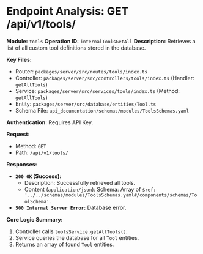 # Endpoint Analysis: GET /api/v1/tools/

**Module:** `tools`
**Operation ID:** `internalToolsGetAll`
**Description:** Retrieves a list of all custom tool definitions stored in the database.

**Key Files:**
*   Router: `packages/server/src/routes/tools/index.ts`
*   Controller: `packages/server/src/controllers/tools/index.ts` (Handler: `getAllTools`)
*   Service: `packages/server/src/services/tools/index.ts` (Method: `getAllTools`)
*   Entity: `packages/server/src/database/entities/Tool.ts`
*   Schema File: `api_documentation/schemas/modules/ToolsSchemas.yaml`

**Authentication:** Requires API Key.

**Request:**
*   Method: `GET`
*   Path: `/api/v1/tools/`

**Responses:**

*   **`200 OK` (Success):**
    *   Description: Successfully retrieved all tools.
    *   Content (`application/json`): Schema: Array of `$ref: '../../schemas/modules/ToolsSchemas.yaml#/components/schemas/ToolSchema'`.
*   **`500 Internal Server Error`:** Database error.

**Core Logic Summary:**
1. Controller calls `toolsService.getAllTools()`.
2. Service queries the database for all `Tool` entities.
3. Returns an array of found `Tool` entities. 